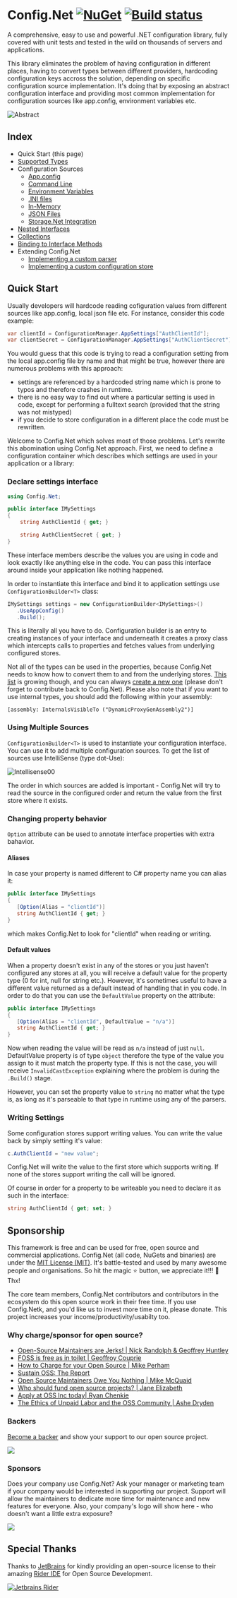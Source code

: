 ﻿# Config.Net [![NuGet](https://img.shields.io/nuget/v/Config.Net.svg)](https://www.nuget.org/packages/Config.Net) [![Build status](https://ci.appveyor.com/api/projects/status/f89ye0oldduk9bwi?svg=true)](https://ci.appveyor.com/project/aloneguid/config)

A comprehensive, easy to use and powerful .NET configuration library, fully covered with unit tests and tested in the wild on thousands of servers and applications.

This library eliminates the problem of having configuration in different places, having to convert types between different providers, hardcoding configuration keys accross the solution, depending on specific configuration source implementation. It's doing that by exposing an abstract configuration interface and providing most common implementation for configuration sources like app.config, environment variables etc.

![Abstract](doc/abstract.png)

## Index

- Quick Start (this page)
- [Supported Types](doc/SupportedTypes.md)
- Configuration Sources
  - [App.config](doc/Stores_AppConfig.md)
  - [Command Line](doc/Stores_CommandLine.md)
  - [Environment Variables](doc/Stores_EnvironmentVariables.md)
  - [.INI files](doc/Stores_IniFile.md)
  - [In-Memory](doc/Stores_InMemory.md)
  - [JSON Files](doc/Stores_JsonFile.md)
  - [Storage.Net Integration](doc/Stores_StorageNet.md)
- [Nested Interfaces](doc/NestedInterfaces.md)
- [Collections](doc/Collections.md)
- [Binding to Interface Methods](doc/DynamicConfiguration.md)
- Extending Config.Net
  - [Implementing a custom parser](doc/CustomParsers.md)
  - [Implementing a custom configuration store](doc/Stores_Custom.md)

## Quick Start

Usually developers will hardcode reading cofiguration values from different sources like app.config, local json file etc. For instance, consider this code example:

```csharp
var clientId = ConfigurationManager.AppSettings["AuthClientId"];
var clientSecret = ConfigurationManager.AppSettings["AuthClientSecret"];
```

You would guess that this code is trying to read a configuration setting from the local app.config file by name and that might be true, however there are numerous problems with this approach:

* settings are referenced by a hardcoded string name which is prone to typos and therefore crashes in runtime.
* there is no easy way to find out where a particular setting is used in code, except for performing a fulltext search (provided that the string was not mistyped)
* if you decide to store configuration in a different place the code must be rewritten.

Welcome to Config.Net which solves most of those problems. Let's rewrite this abomination using Config.Net approach. First, we need to define a configuration container which describes which settings are used in your application or a library:


### Declare settings interface

```csharp
using Config.Net;

public interface IMySettings
{
    string AuthClientId { get; }

    string AuthClientSecret { get; }
}
```

These interface members describe the values you are using in code and look exactly like anything else in the code. You can pass this interface around inside your application like nothing happened.

In order to instantiate this interface and bind it to application settings use `ConfigurationBuilder<T>` class:

```csharp
IMySettings settings = new ConfigurationBuilder<IMySettings>()
   .UseAppConfig()
   .Build();
```

This is literally all you have to do. Configuration builder is an entry to creating instances of your interface and underneath it creates a proxy class which intercepts calls to properties and fetches values from underlying configured stores.

Not all of the types can be used in the properties, because Config.Net needs to know how to convert them to and from the underlying stores. [This list](doc/SupportedTypes.md) is growing though, and you can always [create a new one](doc/CustomParsers.md) (please don't forget to contribute back to Config.Net). Please also note that if you want to use internal types, you should add the following within your assembly:

```chasrp
[assembly: InternalsVisibleTo ("DynamicProxyGenAssembly2")]
```


### Using Multiple Sources

`ConfigurationBuilder<T>` is used to instantiate your configuration interface. You can use it to add multiple configuration sources. To get the list of sources use IntelliSense (type dot-Use):

![Intellisense00](doc/intellisense00.png)

The order in which sources are added is important - Config.Net will try to read the source in the configured order and return the value from the first store where it exists.

### Changing property behavior

`Option` attribute can be used to annotate interface properties with extra bahavior.

#### Aliases

In case your property is named different to C# property name you can alias it:

```csharp
public interface IMySettings
{
   [Option(Alias = "clientId")]
   string AuthClientId { get; }
}
```

which makes Config.Net to look for "clientId" when reading or writing.

#### Default values

When a property doesn't exist in any of the stores or you just haven't configured any stores at all, you will receive a default value for the property type (0 for int, null for string etc.). However, it's sometimes useful to have a different value returned as a default instead of handling that in you code. In order to do that you can use the `DefaultValue` property on the attribute:

```csharp
public interface IMySettings
{
   [Option(Alias = "clientId", DefaultValue = "n/a")]
   string AuthClientId { get; }
}
```

Now when reading the value will be read as `n/a` instead of just `null`. DefaultValue property is of type `object` therefore the type of the value you assign to it must match the property type. If this is not the case, you will receive `InvalidCastException` explaining where the problem is during the `.Build()` stage.

However, you can set the property value to `string` no matter what the type is, as long as it's parseable to that type in runtime using any of the parsers.


### Writing Settings

Some configuration stores support writing values. You can write the value back by simply setting it's value:

```csharp
c.AuthClientId = "new value";
```

Config.Net will write the value to the first store which supports writing. If none of the stores support writing the call will be ignored.

Of course in order for a property to be writeable you need to declare it as such in the interface:

```csharp
string AuthClientId { get; set; }
```

## Sponsorship

This framework is free and can be used for free, open source and commercial applications. Config.Net (all code, NuGets and binaries) are under the [MIT License (MIT)](https://github.com/aloneguid/config/blob/master/LICENSE). It's battle-tested and used by many awesome people and organisations. So hit the magic ⭐️ button, we appreciate it!!! 🙏 Thx!

The core team members, Config.Net contributors and contributors in the ecosystem do this open source work in their free time. If you use Config.Netk, and you'd like us to invest more time on it, please donate. This project increases your income/productivity/usabilty too.

### Why charge/sponsor for open source?

 * [Open-Source Maintainers are Jerks! | Nick Randolph & Geoffrey Huntley](https://vimeo.com/296579853)
 * [FOSS is free as in toilet | Geoffroy Couprie](http://unhandledexpression.com/general/2018/11/27/foss-is-free-as-in-toilet.html)
 * [How to Charge for your Open Source | Mike Perham](https://www.mikeperham.com/2015/11/23/how-to-charge-for-your-open-source/)
 * [Sustain OSS: The Report](https://sustainoss.org/assets/pdf/SustainOSS-west-2017-report.pdf)
 * [Open Source Maintainers Owe You Nothing | Mike McQuaid](https://mikemcquaid.com/2018/03/19/open-source-maintainers-owe-you-nothing/)
 * [Who should fund open source projects? | Jane Elizabeth](https://jaxenter.com/who-funds-open-source-projects-133222.html)
 * [Apply at OSS Inc today| Ryan Chenkie](https://twitter.com/ryanchenkie/status/1067801413974032385)
 * [The Ethics of Unpaid Labor and the OSS Community | Ashe Dryden](https://www.ashedryden.com/blog/the-ethics-of-unpaid-labor-and-the-oss-community)

### Backers

[Become a backer](https://opencollective.com/config#backer) and show your support to our open source project.

[![](https://opencollective.com/config/tiers/backer.svg?avatarHeight=40&width=600)](https://opencollective.com/config#backer)

### Sponsors

Does your company use Config.Net?  Ask your manager or marketing team if your company would be interested in supporting our project.  Support will allow the maintainers to dedicate more time for maintenance and new features for everyone.  Also, your company's logo will show here - who doesn't want a little extra exposure?

[![](https://opencollective.com/config/tiers/sponsor.svg?avatarHeight=40&width=600)](https://opencollective.com/config#backer)


## Special Thanks

Thanks to [JetBrains](https://www.jetbrains.com) for kindly providing an open-source license to their amazing [Rider IDE](https://www.jetbrains.com/rider/) for Open Source Development.

[![Jetbrains Rider](doc/jetbrains_rider_small.png)](https://www.jetbrains.com/rider/)